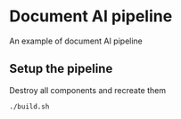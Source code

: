 # Document AI pipeline

An example of document AI pipeline

## Setup the pipeline

Destroy all components and recreate them

```
./build.sh
```

